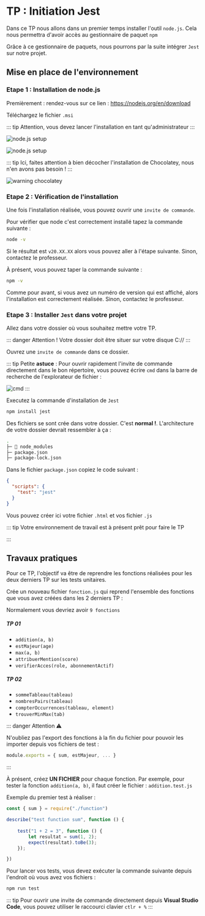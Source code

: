 # TP : Initiation Jest

Dans ce TP nous allons dans un premier temps installer l'outil `node.js`. Cela nous permettra d'avoir accès au gestionnaire de paquet `npm`

Grâce à ce gestionnaire de paquets, nous pourrons par la suite intégrer `Jest` sur notre projet.


## Mise en place de l'environnement

### Etape 1 : Installation de node.js
Premièrement : rendez-vous sur ce lien : https://nodejs.org/en/download

Téléchargez le fichier `.msi`


::: tip
Attention, vous devez lancer l'installation en tant qu'administrateur
:::

 

![node.js setup](image.png)

![node.js setup](image-1.png)

::: tip
Ici, faites attention à bien décocher l'installation de Chocolatey, nous n'en avons pas besoin ! 
:::

![warning chocolatey](image-2.png)

### Etape 2 : Vérification de l'installation

Une fois l'installation réalisée, vous pouvez ouvrir une `invite de commande`.

Pour vérifier que node c'est correctement installé tapez la commande suivante : 

``` bash
node -v
```

Si le résultat est `v20.XX.XX` alors vous pouvez aller à l'étape suivante. Sinon, contactez le professeur.

À présent, vous pouvez taper la commande suivante : 

``` bash
npm -v
```

Comme pour avant, si vous avez un numéro de version qui est affiché, alors l'installation est correctement réalisée. Sinon, contactez le professeur.

### Etape 3 : Installer `Jest` dans votre projet

Allez dans votre dossier où vous souhaitez mettre votre TP.

::: danger Attention !
Votre dossier doit être situer sur votre disque C://
:::

Ouvrez une `invite de commande` dans ce dossier.

::: tip
Petite **astuce** : Pour ouvrir rapidement l'invite de commande directement dans le bon répertoire, vous pouvez écrire `cmd` dans la barre de recherche de l'explorateur de fichier : 

![cmd](image-4.png)
:::

Executez la commande d'installation de `Jest`

```bash
npm install jest
```

Des fichiers se sont crée dans votre dossier. C'est **normal !**. 
L'architecture de votre dossier devrait ressembler à ça : 

``` bash
.
├─ 📁 node_modules
├─ package.json
├─ package-lock.json
```

Dans le fichier `package.json` copiez le code suivant : 
``` json
{
  "scripts": {
    "test": "jest"
  }
}
```

Vous pouvez créer ici votre fichier `.html` et vos fichier `.js`

::: tip
Votre environnement de travail est à présent prêt pour faire le TP

:::


## Travaux pratiques

Pour ce TP, l'objectif va être de reprendre les fonctions réalisées pour les deux derniers TP sur les tests unitaires.

Crée un nouveau fichier `fonction.js` qui reprend l'ensemble des fonctions que vous avez créées dans les 2 derniers TP : 


    
Normalement vous devriez avoir `9 fonctions`
##### TP 01
* `addition(a, b)`
* `estMajeur(age)`
* `max(a, b)`
* `attribuerMention(score)`
* `verifierAcces(role, abonnementActif)`
  
##### TP 02
* `sommeTableau(tableau)`
* `nombresPairs(tableau)`
* `compterOccurrences(tableau, element)`
* `trouverMinMax(tab)`

::: danger Attention ⚠️

N'oubliez pas l'export des fonctions à la fin du fichier pour pouvoir les importer depuis vos fichiers de test : 

```javascript
module.exports = { sum, estMajeur, ... }
```

:::

À présent, créez **UN FICHIER** pour chaque fonction. Par exemple, pour tester la fonction `addition(a, b)`, il faut créer le fichier : `addition.test.js`

Exemple du premier test à réaliser : 

``` javascript 
const { sum } = require("./function")

describe("test function sum", function () {
    
    test("1 + 2 = 3", function () {
        let resultat = sum(1, 2);
        expect(resultat).toBe(3);
    });

})

```

Pour lancer vos tests, vous devez exécuter la commande suivante depuis l'endroit où vous avez vos fichiers : 

```bash
npm run test
```

::: tip
Pour ouvrir une invite de commande directement depuis **Visual Studio Code**, vous pouvez utiliser le raccourci clavier `ctlr + %`
:::
